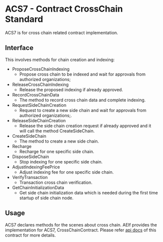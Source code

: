 # ACS7 - Contract CrossChain Standard

ACS7 is for cross chain related contract implementation.

## Interface

This involves methods for chain creation and indexing:

-  ProposeCrossChainIndexing
    - Propose cross chain to be indexed and wait for approvals from authorized organizations;
-  ReleaseCrossChainIndexing
    - Release the proposed indexing if already approved. 
-  RecordCrossChainData
    - The method to record cross chain data and complete indexing.
-  RequestSideChainCreation
    - Request to create a new side chain and wait for approvals from authorized organizations;.
-  ReleaseSideChainCreation
    - Release the side chain creation request if already approved and it will call the method CreateSideChain. 
-  CreateSideChain
    - The method to create a new side chain.
-  Recharge
    - Recharge for one specific side chain. 
-  DisposeSideChain
    - Stop indexing for one specific side chain.
-  AdjustIndexingFeePrice
    - Adjust indexing fee for one specific side chain.
-  VerifyTransaction
    - Transaction cross chain verification.
-  GetChainInitializationData
    - Get side chain initialization data which is needed during the first time startup of side chain node. 

## Usage

ACS7 declares methods for the scenes about cross chain. AElf provides the implementation for ACS7, CrossChainContract. 
Please refer [api docs](../smart-contract-api/cross-chain) of this contract for more details.
